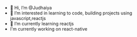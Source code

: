 - 👋 Hi, I’m @Judhaiya
- 👀 I’m interested in learning to code, building projects using javascript,reactjs
- 🌱 I’m currently learning reactjs
- I'm currently working on react-native


